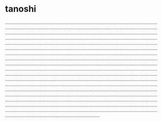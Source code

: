 # tanoshi
.....................................................................................................................................................................................................................................................................................................................................................................................................................................................................................................................................................................................................................................................................................................................................................................................................................................................................................................................................................................................................................................................................................................................................................................................................................................................................................................................................................................................................................................................................................................................................................................................................................................................................................................................................................................................................................................................................................................................................................................................................................................................................................................................................................................................................................................................................................................................................................................................................